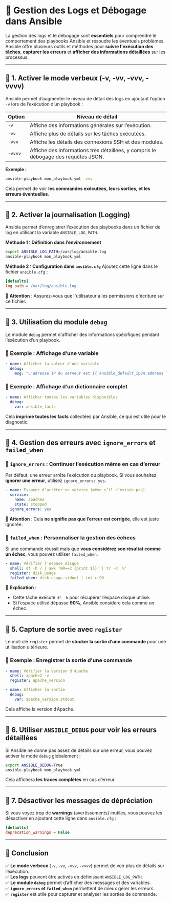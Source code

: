 # **📌 Gestion des Logs et Débogage dans Ansible**

La gestion des logs et le débogage sont **essentiels** pour comprendre le comportement des playbooks Ansible et résoudre les éventuels problèmes.  
Ansible offre plusieurs outils et méthodes pour **suivre l'exécution des tâches**, **capturer les erreurs** et **afficher des informations détaillées** sur les processus.

---

## **🔹 1. Activer le mode verbeux (-v, -vv, -vvv, -vvvv)**
Ansible permet d’augmenter le niveau de détail des logs en ajoutant l’option `-v` lors de l’exécution d’un playbook :

| Option | Niveau de détail |
|--------|----------------|
| `-v`   | Affiche des informations générales sur l’exécution. |
| `-vv`  | Affiche plus de détails sur les tâches exécutées. |
| `-vvv` | Affiche les détails des connexions SSH et des modules. |
| `-vvvv`| Affiche des informations très détaillées, y compris le débogage des requêtes JSON. |

**Exemple :**
```bash
ansible-playbook mon_playbook.yml -vvv
```
Cela permet de voir **les commandes exécutées, leurs sorties, et les erreurs éventuelles**.

---

## **🔹 2. Activer la journalisation (Logging)**
Ansible permet d’enregistrer l’exécution des playbooks dans un fichier de log en utilisant la variable `ANSIBLE_LOG_PATH`.

**Méthode 1 : Définition dans l’environnement**
```bash
export ANSIBLE_LOG_PATH=/var/log/ansible.log
ansible-playbook mon_playbook.yml
```

**Méthode 2 : Configuration dans `ansible.cfg`**
Ajoutez cette ligne dans le fichier `ansible.cfg` :
```ini
[defaults]
log_path = /var/log/ansible.log
```
📌 **Attention** : Assurez-vous que l'utilisateur a les permissions d'écriture sur ce fichier.

---

## **🔹 3. Utilisation du module `debug`**
Le module `debug` permet d'afficher des informations spécifiques pendant l’exécution d’un playbook.

### **📌 Exemple : Affichage d’une variable**
```yaml
- name: Afficher la valeur d'une variable
  debug:
    msg: "L'adresse IP du serveur est {{ ansible_default_ipv4.address }}"
```

### **📌 Exemple : Affichage d’un dictionnaire complet**
```yaml
- name: Afficher toutes les variables disponibles
  debug:
    var: ansible_facts
```
Cela **imprime toutes les facts** collectées par Ansible, ce qui est utile pour le diagnostic.

---

## **🔹 4. Gestion des erreurs avec `ignore_errors` et `failed_when`**
### **📌 `ignore_errors` : Continuer l’exécution même en cas d’erreur**
Par défaut, une erreur arrête l’exécution du playbook. Si vous souhaitez **ignorer une erreur**, utilisez `ignore_errors: yes`.

```yaml
- name: Essayer d’arrêter un service (même s’il n’existe pas)
  service:
    name: apache2
    state: stopped
  ignore_errors: yes
```

📌 **Attention** : Cela **ne signifie pas que l’erreur est corrigée**, elle est juste ignorée.

### **📌 `failed_when` : Personnaliser la gestion des échecs**
Si une commande réussit mais que **vous considérez son résultat comme un échec**, vous pouvez utiliser `failed_when`.

```yaml
- name: Vérifier l'espace disque
  shell: df -h / | awk 'NR==2 {print $5}' | tr -d '%'
  register: disk_usage
  failed_when: disk_usage.stdout | int > 90
```
📌 **Explication** :
- Cette tâche exécute `df -h` pour récupérer l’espace disque utilisé.
- Si l’espace utilisé dépasse **90%**, Ansible considère cela comme un échec.

---

## **🔹 5. Capture de sortie avec `register`**
Le mot-clé `register` permet de **stocker la sortie d’une commande** pour une utilisation ultérieure.

### **📌 Exemple : Enregistrer la sortie d'une commande**
```yaml
- name: Vérifier la version d’Apache
  shell: apache2 -v
  register: apache_version

- name: Afficher la sortie
  debug:
    var: apache_version.stdout
```
Cela affiche la version d’Apache.

---

## **🔹 6. Utiliser `ANSIBLE_DEBUG` pour voir les erreurs détaillées**
Si Ansible ne donne pas assez de détails sur une erreur, vous pouvez activer le mode `debug` globalement :

```bash
export ANSIBLE_DEBUG=True
ansible-playbook mon_playbook.yml
```
Cela affichera **les traces complètes** en cas d’erreur.

---

## **🔹 7. Désactiver les messages de dépréciation**
Si vous voyez trop de **warnings** (avertissements) inutiles, vous pouvez les désactiver en ajoutant cette ligne dans `ansible.cfg` :

```ini
[defaults]
deprecation_warnings = False
```

---

## **🎯 Conclusion**
✅ **Le mode verbeux** (`-v`, `-vv`, `-vvv`, `-vvvv`) permet de voir plus de détails sur l’exécution.  
✅ **Les logs** peuvent être activés en définissant `ANSIBLE_LOG_PATH`.  
✅ **Le module `debug`** permet d’afficher des messages et des variables.  
✅ **`ignore_errors` et `failed_when`** permettent de mieux gérer les erreurs.  
✅ **`register`** est utile pour capturer et analyser les sorties de commande.  
